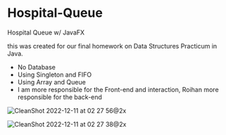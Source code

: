 # Hospital-Queue
Hospital Queue w/ JavaFX

this was created for our final homework on Data Structures Practicum in Java.

- No Database
- Using Singleton and FIFO
- Using Array and Queue
- I am more responsible for the Front-end and interaction, Roihan more responsible for the back-end

![CleanShot 2022-12-11 at 02 27 56@2x](https://user-images.githubusercontent.com/8338033/206872119-b9e4d715-f111-4453-8e05-636831855af0.png)

![CleanShot 2022-12-11 at 02 27 38@2x](https://user-images.githubusercontent.com/8338033/206872122-0f50a083-97d1-4dad-865c-79ef5b812d0e.png)
